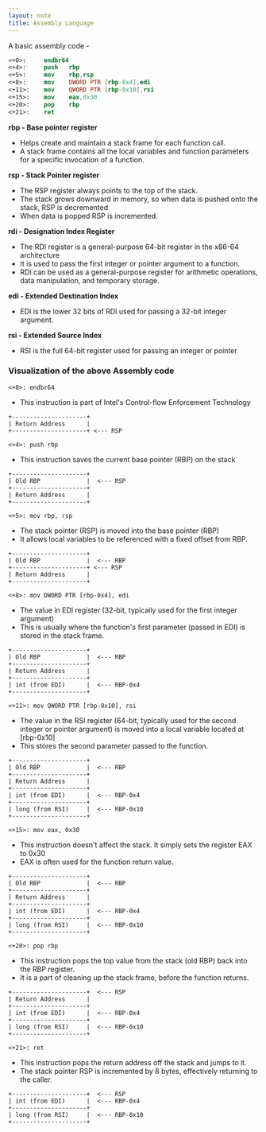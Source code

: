 ```yaml
---
layout: note
title: Assembly Language
---
```


A basic assembly code - 
```nasm
<+0>:     endbr64 
<+4>:     push   rbp
<+5>:     mov    rbp,rsp
<+8>:     mov    DWORD PTR [rbp-0x4],edi
<+11>:    mov    QWORD PTR [rbp-0x10],rsi
<+15>:    mov    eax,0x30
<+20>:    pop    rbp
<+21>:    ret
```

**rbp - Base pointer register**  
- Helps create and maintain a stack frame for each function call. 
- A stack frame contains all the local variables and function parameters for a specific invocation of a function.

**rsp - Stack Pointer register**
- The RSP register always points to the top of the stack. 
- The stack grows downward in memory, so when data is pushed onto the stack, RSP is decremented
- When data is popped RSP is incremented.

**rdi - Designation Index Register**
- The RDI register is a general-purpose 64-bit register in the x86-64 architecture
- It is used to pass the first integer or pointer argument to a function.
- RDI can be used as a general-purpose register for arithmetic operations, data manipulation, and temporary storage.

**edi - Extended Destination Index**
- EDI is the lower 32 bits of RDI used for passing a 32-bit integer argument.

**rsi - Extended Source Index**
- RSI is the full 64-bit register used for passing an integer or pointer



### Visualization of the above Assembly code
`<+0>: endbr64`
- This instruction is part of Intel's Control-flow Enforcement Technology
```plaintext
+---------------------+
| Return Address      |
+---------------------+ <--- RSP
```

`<+4>: push rbp`
- This instruction saves the current base pointer (RBP) on the stack
```plaintext
+---------------------+
| Old RBP             |  <--- RSP
+---------------------+
| Return Address      |
+---------------------+
```

`<+5>: mov rbp, rsp`
- The stack pointer (RSP) is moved into the base pointer (RBP)
- It allows local variables to be referenced with a fixed offset from RBP.
```plaintext
+---------------------+
| Old RBP             |  <--- RBP
+---------------------+ <--- RSP
| Return Address      |
+---------------------+
```

`<+8>: mov DWORD PTR [rbp-0x4], edi`
- The value in EDI register (32-bit, typically used for the first integer argument)
- This is usually where the function's first parameter (passed in EDI) is stored in the stack frame.
```plaintext
+---------------------+
| Old RBP             |  <--- RBP
+---------------------+
| Return Address      |
+---------------------+
| int (from EDI)      |  <--- RBP-0x4
+---------------------+
```

`<+11>: mov QWORD PTR [rbp-0x10], rsi`
- The value in the RSI register (64-bit, typically used for the second integer or pointer argument) is moved into a local variable located at [rbp-0x10]
- This stores the second parameter passed to the function.
```plaintext
+---------------------+
| Old RBP             |  <--- RBP
+---------------------+
| Return Address      |
+---------------------+
| int (from EDI)      |  <--- RBP-0x4
+---------------------+
| long (from RSI)     |  <--- RBP-0x10
+---------------------+
```

`<+15>: mov eax, 0x30`
- This instruction doesn't affect the stack. It simply sets the register EAX to 0x30
- EAX is often used for the function return value.
```plaintext
+---------------------+
| Old RBP             |  <--- RBP
+---------------------+
| Return Address      |
+---------------------+
| int (from EDI)      |  <--- RBP-0x4
+---------------------+
| long (from RSI)     |  <--- RBP-0x10
+---------------------+
```

`<+20>: pop rbp`
- This instruction pops the top value from the stack (old RBP) back into the RBP register.
- It is a part of cleaning up the stack frame, before the function returns.
```plaintext
+---------------------+  <--- RSP
| Return Address      |
+---------------------+
| int (from EDI)      |  <--- RBP-0x4
+---------------------+
| long (from RSI)     |  <--- RBP-0x10
+---------------------+
```

`<+21>: ret`
- This instruction pops the return address off the stack and jumps to it.
- The stack pointer RSP is incremented by 8 bytes, effectively returning to the caller.
```plaintext
+---------------------+  <--- RSP
| int (from EDI)      |  <--- RBP-0x4
+---------------------+
| long (from RSI)     |  <--- RBP-0x10
+---------------------+
```

